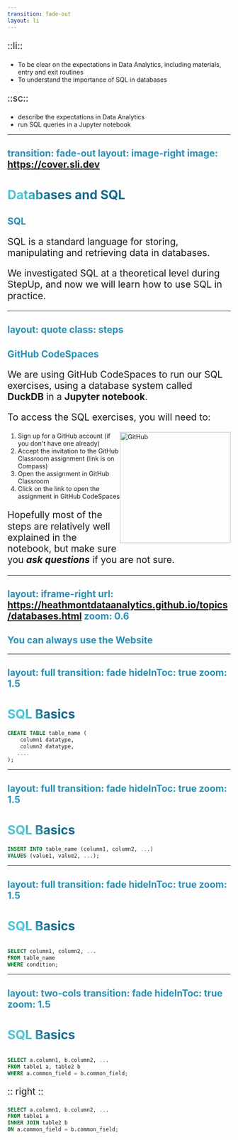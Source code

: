 ```yaml
---
transition: fade-out
layout: li
---
```

::li::
- To be clear on the expectations in Data Analytics, including materials, entry and exit routines
- To understand the importance of SQL in databases

::sc::
- describe the expectations in Data Analytics
- run SQL queries in a Jupyter notebook

---
transition: fade-out
layout: image-right
image: https://cover.sli.dev
---

# Databases and SQL

## SQL

SQL is a standard language for storing, manipulating and retrieving data in databases.

We investigated SQL at a theoretical level during StepUp, and now we will learn how to use SQL in practice.

<!--
You can have `style` tag in markdown to override the style for the current page.
Learn more: https://sli.dev/features/slide-scope-style
-->

<style>
h1 {
  background-color: #2B90B6;
  background-image: linear-gradient(45deg, #4EC5D4 10%, #146b8c 20%);
  background-size: 100%;
  -webkit-background-clip: text;
  -moz-background-clip: text;
  -webkit-text-fill-color: transparent;
  -moz-text-fill-color: transparent;
}

h2 {
  color: #2B90B6;
  font-weight: bold;
}

  p{
    font-size: 150%;
    line-height: 1.2em;
  }
</style>

---
layout: quote
class: steps
---

## GitHub CodeSpaces

We are using GitHub CodeSpaces to run our SQL exercises, using a database system called **DuckDB** in a **Jupyter notebook**. 

To access the SQL exercises, you will need to:

<img src="/img/github-mark.png" alt="GitHub" style="width: 250px; float:right;"/>

1. Sign up for a GitHub account (if you don't have one already)
2. Accept the invitation to the GitHub Classroom assignment (link is on Compass)
3. Open the assignment in GitHub Classroom
4. Click on the link to open the assignment in GitHub CodeSpaces



Hopefully most of the steps are relatively well explained in the notebook, but make sure you ***ask questions*** if you are not sure.

---
layout: iframe-right
url: https://heathmontdataanalytics.github.io/topics/databases.html
zoom: 0.6
---

## You can always use the Website

---
layout: full
transition: fade
hideInToc: true
zoom: 1.5
---

# SQL Basics

```sql {1|2|3}
CREATE TABLE table_name (
    column1 datatype,
    column2 datatype,
   ....
);
```
---
layout: full
transition: fade
hideInToc: true
zoom: 1.5
---

# SQL Basics

```sql {3|1|2|3}
INSERT INTO table_name (column1, column2, ...)
VALUES (value1, value2, ...);
```
---
layout: full
transition: fade
hideInToc: true
zoom: 1.5
---

# SQL Basics

```sql {4|1|2|3}

SELECT column1, column2, ...
FROM table_name
WHERE condition;

```

---
layout: two-cols
transition: fade
hideInToc: true
zoom: 1.5
---

# SQL Basics

```sql {1|2|3}

SELECT a.column1, b.column2, ...
FROM table1 a, table2 b
WHERE a.common_field = b.common_field;

```
:: right ::
```sql {1|2|3}
SELECT a.column1, b.column2, ...
FROM table1 a
INNER JOIN table2 b
ON a.common_field = b.common_field;
```